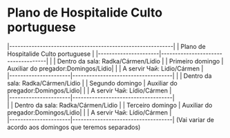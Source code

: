 # Plano de Hospitalide Culto portuguese

|-----------------------------------------------------------|
|          Plano de Hospitalide Culto portuguese            | 
|----------------------|------------------------------------|
|                      | Dentro da sala: Radka/Cármen/Lidio |
| Primeiro domingo     | Auxiliar do pregador:Domingos/Lidio| 
|                      | A servir Чай: Lidio/Cármen         |   
|----------------------|------------------------------------|
|                      | Dentro da sala: Radka/Cármen/Lidio |
| Segundo domingo      | Auxiliar do pregador:Domingos/Lidio| 
|                      | A servir Чай: Lídio/Cármen         |  
|----------------------|------------------------------------|  
|                      | Dentro da sala: Radka/Cármen/Lidio |
| Terceiro domingo     | Auxiliar do pregador:Domingos/Lidio| 
|                      | A servir Чай: Lídio/Cármen         |  
|----------------------|------------------------------------|
(Vai variar de acordo aos domingos que teremos separados)

